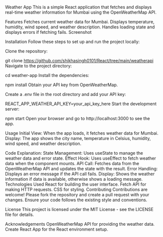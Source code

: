 Weather App
This is a simple React application that fetches and displays real-time weather information for Mumbai using the OpenWeatherMap API.

Features
Fetches current weather data for Mumbai.
Displays temperature, humidity, wind speed, and weather description.
Handles loading state and displays errors if fetching fails.
Screenshot

Installation
Follow these steps to set up and run the project locally:

Clone the repository:


git clone https://github.com/shikhasingh0101/React/tree/main/weatherapi
Navigate to the project directory:


cd weather-app
Install the dependencies:


npm install
Obtain your API key from OpenWeatherMap.

Create a .env file in the root directory and add your API key:


REACT_APP_WEATHER_API_KEY=your_api_key_here
Start the development server:


npm start
Open your browser and go to http://localhost:3000 to see the app.

Usage
Initial View: When the app loads, it fetches weather data for Mumbai.
Display: The app shows the city name, temperature in Celsius, humidity, wind speed, and weather description.

Code Explanation:
State Management: Uses useState to manage the weather data and error state.
Effect Hook: Uses useEffect to fetch weather data when the component mounts.
API Call: Fetches data from the OpenWeatherMap API and updates the state with the result.
Error Handling: Displays an error message if the API call fails.
Display: Shows the weather information if data is available, otherwise shows a loading message.
Technologies Used
React for building the user interface.
Fetch API for making HTTP requests.
CSS for styling.
Contributing
Contributions are welcome! Please fork the repository and create a pull request with your changes. Ensure your code follows the existing style and conventions.

License
This project is licensed under the MIT License - see the LICENSE file for details.

Acknowledgements
OpenWeatherMap API for providing the weather data.
Create React App for the React environment setup.
